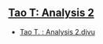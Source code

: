 ## [Tao T: Analysis 2](https://github.com/ZigaSajovic/Readings/tree/master/Analysis/Tao_T:_Analysis_2)
* [Tao T. : Analysis 2.djvu](https://github.com/ZigaSajovic/Readings/tree/master/Analysis/Tao_T:_Analysis_2/Tao_T._:_Analysis_2.djvu)
